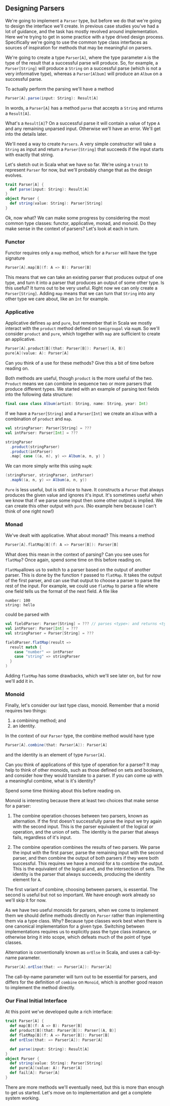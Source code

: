 ## Designing Parsers

We're going to implement a `Parser` type, but before we do that we're going to design the interface we'll create. In previous case studies you've had a lot of guidance, and the task has mostly revolved around implementation. Here we're trying to get in some practice with a type drived design process. Specifically we're going to use the common type class interfaces as sources of inspiration for methods that may be meaningful on parsers.

We're going to create a type `Parser[A]`, where the type parameter `A` is the type of the result that a successful parse will produce. So, for example, a `Parser[String]` will produce a `String` on a successful parse (which is not a very informative type), whereas a `Parser[Album]` will produce an `Album` on a successful parse.

To actually perform the parsing we'll have a method 

```scala
Parser[A].parse(input: String): Result[A]
```

In words, a `Parser[A]` has a method `parse` that accepts a `String` and returns a `Result[A]`. 

What's a `Result[A]`? On a successful parse it will contain a value of type `A` and any remaining unparsed input. Otherwise we'll have an error. We'll get into the details later.

We'll need a way to create `Parsers`. A very simple constructor will take a `String` as input and return a `Parser[String]` that succeeds if the input starts with exactly that string.

Let's sketch out in Scala what we have so far. We're using a `trait` to represent `Parser` for now, but we'll probably change that as the design evolves.

```scala
trait Parser[A] {
  def parse(input: String): Result[A]
}
object Parser {
  def string(value: String): Parser[String]
}
```

Ok, now what? We can make some progress by considering the most common type classes: functor, applicative, monad, and monoid. Do they make sense in the context of parsers? Let's look at each in turn.


### Functor

Functor requires only a `map` method, which for a `Parser` will have the type signature

```scala
Parser[A].map[B](f: A => B): Parser[B]
```

This means that we can take an existing parser that produces output of one type, and turn it into a parser that produces an output of some other type. Is this useful? It turns out to be very useful. Right now we can only create a `Parser[String]`. Adding `map` means that we can turn that `String` into any other type we care about, like an `Int` for example.
 
 
### Applicative

Applicative defines `ap` and `pure`, but remember that in Scala we mostly interact with the `product` method defined on `Semigroupal` via `mapN`. So we'll consider `product` and `pure`, which together with `map` are sufficient to create an applicative.

```scala
Parser[A].product[B](that: Parser[B]): Parser[(A, B)]
pure[A](value: A): Parser[A]
```

Can you think of a use for these methods? Give this a bit of time before reading on.

Both methods are useful, though `product` is the more useful of the two. `Product` means we can combine in sequence two or more parsers that produce different types. We started with an example of parsing text fields into the following data structure:

```scala
final case class Album(artist: String, name: String, year: Int)
```

If we have a `Parser[String]` and a `Parser[Int]` we create an `Album` with a combination of `product` and `map`.

```scala
val stringParser: Parser[String] = ???
val intParser: Parser[Int] = ???

stringParser
  .product(stringParser)
  .product(intParser)
  .map{ case ((a, n), y) => Album(a, n, y) }
```

We can more simply write this using `mapN`: 

```scala
(stringParser, stringParser, intParser)
  .mapN((a, n, y) => Album(a, n, y))
```

`Pure` is less useful, but is still nice to have. It constructs a `Parser` that always produces the given value and ignores it's input. It's sometimes useful when we know that if we parse some input then some other output is implied. We can create this other output with `pure`. (No example here because I can't think of one right now!)


### Monad

We've dealt with applicative. What about monad? This means a method

```scala
Parser[A].flatMap[B](f: A => Parser[B]): Parser[B]
```

What does this mean in the context of parsing? Can you see uses for `flatMap`? Once again, spend some time on this before reading on.

`FlatMap`allows us to switch to a parser based on the output of another parser. This is done by the function `f` passed to `flatMap`. It takes the output of the first parser, and can use that output to choose a parser to parse the rest of the input. For example, we could use `flatMap` to parse a file where one field tells us the format of the next field. A file like

```
number: 100
string: hello
```

could be parsed with

```scala
val fieldParser: Parser[String] = ??? // parses <type>: and returns <type>
val intParser: Parser[Int] = ???
val stringParser = Parser[String] = ???

fieldParser.flatMap(result =>
  result match {
    case "number" => intParser
    case "string" => stringParser
  }
)
```

Adding `flatMap` has some drawbacks, which we'll see later on, but for now we'll add it in.


### Monoid

Finally, let's consider our last type class, monoid. Remember that a monid requires two things:

1. a combining method; and
2. an identity.

In the context of our `Parser` type, the combine method would have type

```scala
Parser[A].combine(that: Parser[A]): Parser[A]
```

and the identity is an element of type `Parser[A]`.

Can you think of applications of this type of operation for a parser? It may help to think of other monoids, such as those defined on sets and booleans, and consider how they would translate to a parser. If you can come up with a meaningful combine, what is it's identity?

Spend some time thinking about this before reading on.

Monoid is interesting because there at least two choices that make sense for a parser:

1. The combine operation chooses between two parsers, known as alternation. If the first doesn't successfully parse the input we try again with the second input. This is the parser equivalent of the logical or operation, and the union of sets. The identity is the parser that always fails, regardless of it's input.

2. The combine operation combines the results of two parsers. We parse the input with the first parser, parse the remaining input with the second parser, and then combine the output of both parsers if they were both successful. This requires we have a monoid for `A` to combine the output. This is the equivalent of the logical and, and the intersection of sets. The identity is the parser that always succeeds, producing the identity element for `A`.

The first variant of combine, choosing between parsers, is essential. The second is useful but not so important. We have enough work already so we'll skip it for now.

As we have two useful monoids for parsers, when we come to implement them we should define methods directly on `Parser` rather than implementing them via a type class. Why? Because type classes work best when there is one canonical implementation for a given type. Switching between implementations requires us to explicitly pass the type class instance, or otherwise bring it into scope, which defeats much of the point of type classes. 

Alternation is conventionally known as `orElse` in Scala, and uses a call-by-name parameter. 

```scala
Parser[A].orElse(that: => Parser[A]): Parser[A]
```

The call-by-name parameter will turn out to be essential for parsers, and differs for the definition of `combine` on `Monoid`, which is another good reason to implement the method directly.


### Our Final Initial Interface

At this point we've developed quite a rich interface:

```scala mdoc:silent
trait Parser[A] {
  def map[B](f: A => B): Parser[B]
  def product[B](that: Parser[B]): Parser[(A, B)]
  def flatMap[B](f: A => Parser[B]): Parser[B]
  def orElse(that: => Parser[A]): Parser[A]

  def parse(input: String): Result[A]
}
object Parser {
  def string(value: String): Parser[String]
  def pure[A](value: A): Parser[A]
  def fail[A]: Parser[A]
}
```

There are more methods we'll eventually need, but this is more than enough to get us started. Let's move on to implementation and get a complete system working.
